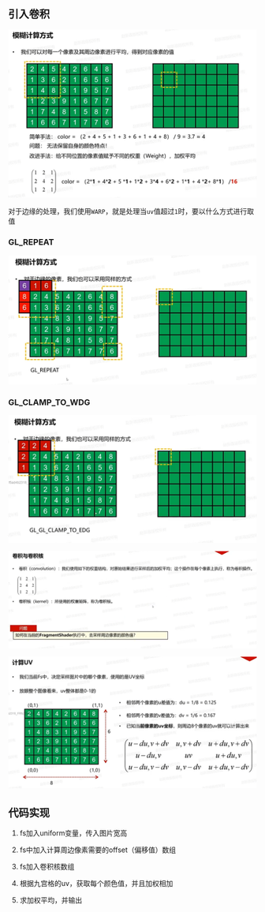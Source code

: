 ## 引入卷积

![输入图片说明](/imgs/2025-02-14/1wfcjNBjwEQBT0J7.png)

对于边缘的处理，我们使用`WARP`，就是处理当`uv`值超过`1`时，要以什么方式进行取值
### GL_REPEAT

![输入图片说明](/imgs/2025-02-14/v4CPGaDMrySqbX7C.png)

### GL_CLAMP_TO_WDG

![输入图片说明](/imgs/2025-02-14/sEt1q6sQNqu51e8m.png)

![输入图片说明](/imgs/2025-02-14/zD2q3apMGeG91dN7.png)

![输入图片说明](/imgs/2025-02-14/EJVDrHVUPXsdDlTR.png)

## 代码实现
1. fs加入uniform变量，传入图片宽高

2. fs中加入计算周边像素需要的offset（偏移值）数组
3. fs加入卷积核数组
4. 根据九宫格的uv，获取每个颜色值，并且加权相加
5. 求加权平均，并输出
<!--stackedit_data:
eyJoaXN0b3J5IjpbNzkxOTk1Nzk5LDE0OTIyMDQ2NDksLTc3Mj
M4MDM1MywtMjEzMDYwNjU5LDE2MzEwMDYwODQsLTM2NDcxMDQ1
Nl19
-->